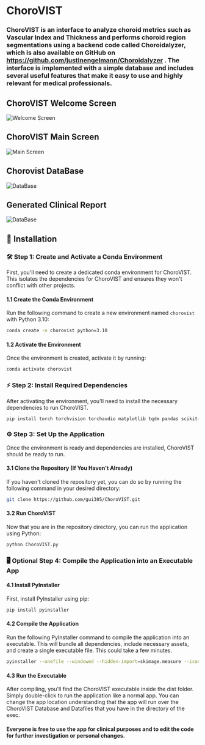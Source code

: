 # **ChoroVIST**
### **ChoroVIST** is an interface to analyze choroid metrics such as Vascular Index and Thickness and performs choroid region segmentations using a backend code called **Choroidalyzer**, which is also available on GitHub on https://github.com/justinengelmann/Choroidalyzer . The interface is implemented with a simple database and includes several useful features that make it easy to use and highly relevant for medical professionals.

## ChoroVIST Welcome Screen
![Welcome Screen](https://github.com/user-attachments/assets/ce603e6a-8b02-4c33-8899-e9592a425a91)

## ChoroVIST Main Screen
![Main Screen](https://github.com/user-attachments/assets/a5a14f94-06ca-487e-85ab-1549798fd427)

## Chorovist DataBase
![DataBase](https://github.com/user-attachments/assets/6cb23d30-feb2-45a7-95ff-207d56da65d3) 

## Generated Clinical Report
![DataBase](https://github.com/user-attachments/assets/efecece9-fe9c-451b-9cd4-1ffaa726e2ae)

## 🔧 Installation

### 🛠️ Step 1: Create and Activate a Conda Environment

First, you'll need to create a dedicated conda environment for ChoroVIST. This isolates the dependencies for ChoroVIST and ensures they won't conflict with other projects.

#### 1.1 Create the Conda Environment

Run the following command to create a new environment named `chorovist` with Python 3.10:

```bash
conda create -n chorovist python=3.10
```
#### 1.2 Activate the Environment

Once the environment is created, activate it by running:

```bash
conda activate chorovist
```
### ⚡ Step 2: Install Required Dependencies

After activating the environment, you'll need to install the necessary dependencies to run ChoroVIST.

```bash
pip install torch torchvision torchaudio matplotlib tqdm pandas scikit-image scipy openpyxl oct_converter tkcalendar
```

### ⚙️ Step 3: Set Up the Application

Once the environment is ready and dependencies are installed, ChoroVIST should be ready to run.

#### 3.1 Clone the Repository (If You Haven't Already)

If you haven't cloned the repository yet, you can do so by running the following command in your desired directory:

```bash
git clone https://github.com/gui305/ChoroVIST.git
```

#### 3.2 Run ChoroVIST
Now that you are in the repository directory, you can run the application using Python:

```bash
python ChoroVIST.py
```

### 🖥️ Optional Step 4: Compile the Application into an Executable App

#### 4.1 Install PyInstaller
First, install PyInstaller using pip:

```bash
pip install pyinstaller
```

#### 4.2 Compile the Application
Run the following PyInstaller command to compile the application into an executable. This will bundle all dependencies, include necessary assets, and create a single executable file. This could take a few minutes.

```bash
pyinstaller --onefile --windowed --hidden-import=skimage.measure --icon=coroide.ico --add-data "FMUL.png;." --add-data "Tecnico.png;." --add-data "OLHO.png;." --add-data "coroide.ico;." ChoroVIST.py
```

#### 4.3 Run the Executable
After compiling, you'll find the ChoroVIST executable inside the dist folder. Simply double-click to run the application like a normal app. You can change the app location understanding that the app will run over the ChoroVIST Database and Datafiles that you have in the directory of the exec.



#### Everyone is free to use the app for clinical purposes and to edit the code for further investigation or personal changes. 
